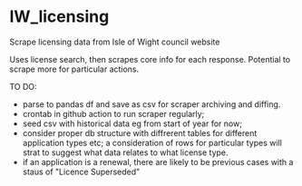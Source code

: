 # IW_licensing

Scrape licensing data from Isle of Wight council website

Uses license search, then scrapes core info for each response. Potential to scrape more for particular actions.

TO DO:

- parse to pandas df and save as csv for scraper archiving and diffing.
- crontab in github action to run scraper regularly;
- seed csv with historical data eg from start of year for now;
- consider proper db structure with diffrerent tables for different application types etc; a consideration of rows for particular types will strat to suggest what data relates to what license type.
- if an application is a renewal, there are likely to be previous cases with a staus of "Licence Superseded"